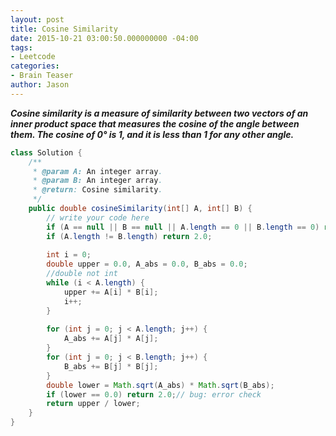```yaml
---
layout: post
title: Cosine Similarity
date: 2015-10-21 03:00:50.000000000 -04:00
tags:
- Leetcode
categories:
- Brain Teaser
author: Jason
---
```

<p><strong><em>Cosine similarity is a measure of similarity between two vectors of an inner product space that measures the cosine of the angle between them. The cosine of 0° is 1, and it is less than 1 for any other angle.</em></strong></p>


``` java
class Solution {
    /**
     * @param A: An integer array.
     * @param B: An integer array.
     * @return: Cosine similarity.
     */
    public double cosineSimilarity(int[] A, int[] B) {
        // write your code here
        if (A == null || B == null || A.length == 0 || B.length == 0) return 2.0;
        if (A.length != B.length) return 2.0;
        
        int i = 0;
        double upper = 0.0, A_abs = 0.0, B_abs = 0.0;
        //double not int
        while (i < A.length) {
            upper += A[i] * B[i];
            i++;
        }
        
        for (int j = 0; j < A.length; j++) {
            A_abs += A[j] * A[j];
        }
        for (int j = 0; j < B.length; j++) {
            B_abs += B[j] * B[j];
        }
        double lower = Math.sqrt(A_abs) * Math.sqrt(B_abs);
        if (lower == 0.0) return 2.0;// bug: error check
        return upper / lower; 
    }
}
```
